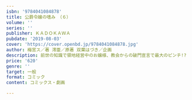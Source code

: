 ```yaml
---
isbn: '9784041084878'
title: 公爵令嬢の嗜み　（６）
volume: ''
series: ''
publisher: ＫＡＤＯＫＡＷＡ
pubdate: '2019-08-03'
cover: 'https://cover.openbd.jp/9784041084878.jpg'
author: 梅宮ス／著 澪亜／原著 双葉はづき／企画
description: 前世の知識で領地経営中のお嬢様、教会からの破門宣言で最大のピンチ!?
price: '620'
genre: ''
target: 一般
format: コミック
content: コミックス・劇画

---
```

